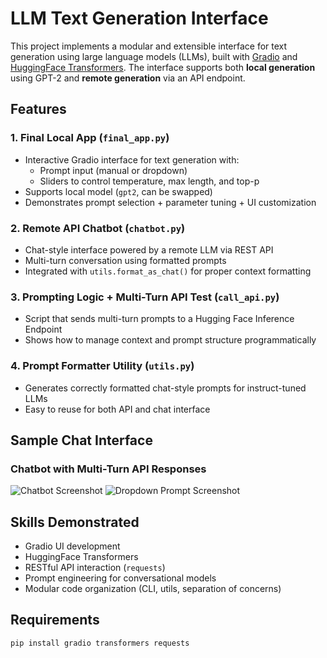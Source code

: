 # LLM Text Generation Interface

This project implements a modular and extensible interface for text generation using large language models (LLMs), built with [Gradio](https://www.gradio.app/) and [HuggingFace Transformers](https://huggingface.co/docs/transformers/). The interface supports both **local generation** using GPT-2 and **remote generation** via an API endpoint.

## Features

### 1. Final Local App (`final_app.py`)
- Interactive Gradio interface for text generation with:
  - Prompt input (manual or dropdown)
  - Sliders to control temperature, max length, and top-p
- Supports local model (`gpt2`, can be swapped)
- Demonstrates prompt selection + parameter tuning + UI customization

### 2. Remote API Chatbot (`chatbot.py`)
- Chat-style interface powered by a remote LLM via REST API
- Multi-turn conversation using formatted prompts
- Integrated with `utils.format_as_chat()` for proper context formatting

### 3. Prompting Logic + Multi-Turn API Test (`call_api.py`)
- Script that sends multi-turn prompts to a Hugging Face Inference Endpoint
- Shows how to manage context and prompt structure programmatically

### 4. Prompt Formatter Utility (`utils.py`)
- Generates correctly formatted chat-style prompts for instruct-tuned LLMs
- Easy to reuse for both API and chat interface

## Sample Chat Interface

### Chatbot with Multi-Turn API Responses
![Chatbot Screenshot](https://github.com/user-attachments/assets/c5526666-3250-434a-87e0-06c67da65cc2)
![Dropdown Prompt Screenshot](https://github.com/user-attachments/assets/1f3135a7-a703-44ed-828d-f35951a2471c)

## Skills Demonstrated

- Gradio UI development
- HuggingFace Transformers
- RESTful API interaction (`requests`)
- Prompt engineering for conversational models
- Modular code organization (CLI, utils, separation of concerns)

## Requirements

```bash
pip install gradio transformers requests







